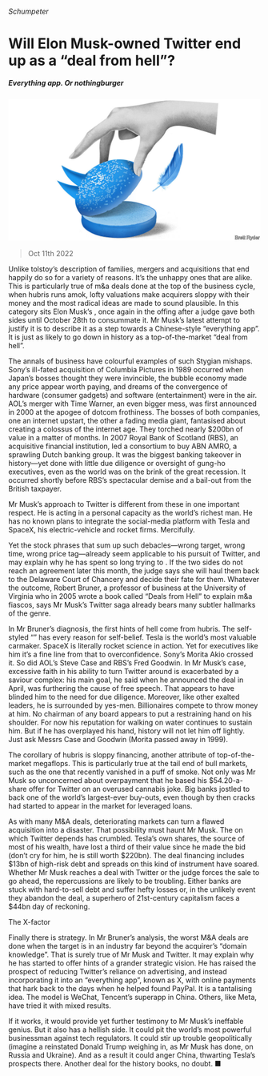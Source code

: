 ###### Schumpeter

# Will Elon Musk-owned Twitter end up as a “deal from hell”? 

##### Everything app. Or nothingburger 

![image](images/20221015_WBD000.jpg) 

> Oct 11th 2022 

Unlike tolstoy’s description of families, mergers and acquisitions that end happily do so for a variety of reasons. It’s the unhappy ones that are alike. This is particularly true of m&amp;a deals done at the top of the business cycle, when hubris runs amok, lofty valuations make acquirers sloppy with their money and the most radical ideas are made to sound plausible. In this category sits Elon Musk’s , once again in the offing after a judge gave both sides until October 28th to consummate it. Mr Musk’s latest attempt to justify it is to describe it as a step towards a Chinese-style “everything app”. It is just as likely to go down in history as a top-of-the-market “deal from hell”. 

The annals of business have colourful examples of such Stygian mishaps. Sony’s ill-fated acquisition of Columbia Pictures in 1989 occurred when Japan’s bosses thought they were invincible, the bubble economy made any price appear worth paying, and dreams of the convergence of hardware (consumer gadgets) and software (entertainment) were in the air. AOL’s merger with Time Warner, an even bigger mess, was first announced in 2000 at the apogee of dotcom frothiness. The bosses of both companies, one an internet upstart, the other a fading media giant, fantasised about creating a colossus of the internet age. They torched nearly $200bn of value in a matter of months. In 2007 Royal Bank of Scotland (RBS), an acquisitive financial institution, led a consortium to buy ABN AMRO, a sprawling Dutch banking group. It was the biggest banking takeover in history—yet done with little due diligence or oversight of gung-ho executives, even as the world was on the brink of the great recession. It occurred shortly before RBS’s spectacular demise and a bail-out from the British taxpayer. 

Mr Musk’s approach to Twitter is different from these in one important respect. He is acting in a personal capacity as the world’s richest man. He has no known plans to integrate the social-media platform with Tesla and SpaceX, his electric-vehicle and rocket firms. Mercifully. 

Yet the stock phrases that sum up such debacles—wrong target, wrong time, wrong price tag—already seem applicable to his pursuit of Twitter, and may explain why he has spent so long trying to . If the two sides do not reach an agreement later this month, the judge says she will haul them back to the Delaware Court of Chancery and decide their fate for them. Whatever the outcome, Robert Bruner, a professor of business at the University of Virginia who in 2005 wrote a book called “Deals from Hell” to explain m&amp;a fiascos, says Mr Musk’s Twitter saga already bears many subtler hallmarks of the genre. 

In Mr Bruner’s diagnosis, the first hints of hell come from hubris. The self-styled “” has every reason for self-belief. Tesla is the world’s most valuable carmaker. SpaceX is literally rocket science in action. Yet for executives like him it’s a fine line from that to overconfidence. Sony’s Morita Akio crossed it. So did AOL’s Steve Case and RBS’s Fred Goodwin. In Mr Musk’s case, excessive faith in his ability to turn Twitter around is exacerbated by a saviour complex: his main goal, he said when he announced the deal in April, was furthering the cause of free speech. That appears to have blinded him to the need for due diligence. Moreover, like other exalted leaders, he is surrounded by yes-men. Billionaires compete to throw money at him. No chairman of any board appears to put a restraining hand on his shoulder. For now his reputation for walking on water continues to sustain him. But if he has overplayed his hand, history will not let him off lightly. Just ask Messrs Case and Goodwin (Morita passed away in 1999). 

The corollary of hubris is sloppy financing, another attribute of top-of-the-market megaflops. This is particularly true at the tail end of bull markets, such as the one that recently vanished in a puff of smoke. Not only was Mr Musk so unconcerned about overpayment that he based his $54.20-a-share offer for Twitter on an overused cannabis joke. Big banks jostled to back one of the world’s largest-ever buy-outs, even though by then cracks had started to appear in the market for leveraged loans. 

As with many M&amp;A deals, deteriorating markets can turn a flawed acquisition into a disaster. That possibility must haunt Mr Musk. The  on which Twitter depends has crumbled. Tesla’s own shares, the source of most of his wealth, have lost a third of their value since he made the bid (don’t cry for him, he is still worth $220bn). The deal financing includes $13bn of high-risk debt and spreads on this kind of instrument have soared. Whether Mr Musk reaches a deal with Twitter or the judge forces the sale to go ahead, the repercussions are likely to be troubling. Either banks are stuck with hard-to-sell debt and suffer hefty losses or, in the unlikely event they abandon the deal, a superhero of 21st-century capitalism faces a $44bn day of reckoning.

The X-factor 

Finally there is strategy. In Mr Bruner’s analysis, the worst M&amp;A deals are done when the target is in an industry far beyond the acquirer’s “domain knowledge”. That is surely true of Mr Musk and Twitter. It may explain why he has started to offer hints of a grander strategic vision. He has raised the prospect of reducing Twitter’s reliance on advertising, and instead incorporating it into an “everything app”, known as X, with online payments that hark back to the days when he helped found PayPal. It is a tantalising idea. The model is WeChat, Tencent’s superapp in China. Others, like Meta, have tried it with mixed results. 

If it works, it would provide yet further testimony to Mr Musk’s ineffable genius. But it also has a hellish side. It could pit the world’s most powerful businessman against tech regulators. It could stir up trouble geopolitically (imagine a reinstated Donald Trump weighing in, as Mr Musk has done, on Russia and Ukraine). And as a result it could anger China, thwarting Tesla’s prospects there. Another deal for the history books, no doubt. ■






